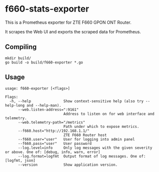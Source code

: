 # f660-stats-exporter

This is a Prometheus exporter for ZTE F660 GPON ONT Router.

It scrapes the Web UI and exports the scraped data for Prometheus.

## Compiling

```
mkdir build/
go build -o build/f660-exporter *.go
```

## Usage

```
usage: f660-exporter [<flags>]

Flags:
  -h, --help               Show context-sensitive help (also try --help-long and --help-man).
      --web.listen-address=":9161"  
                           Address to listen on for web interface and telemetry.
      --web.telemetry-path="/metrics"  
                           Path under which to expose metrics.
      --f660.host="http://192.168.1.1/"  
                           ZTE F660 Router host
      --f660.user="user"   User for logging into admin panel
      --f660.pass="user"   User password
      --log.level=info     Only log messages with the given severity or above. One of: [debug, info, warn, error]
      --log.format=logfmt  Output format of log messages. One of: [logfmt, json]
      --version            Show application version.
```
